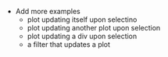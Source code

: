 - Add more examples
  - plot updating itself upon selectino
  - plot updating another plot upon selection
  - plot updating a div upon selection
  - a filter that updates a plot
